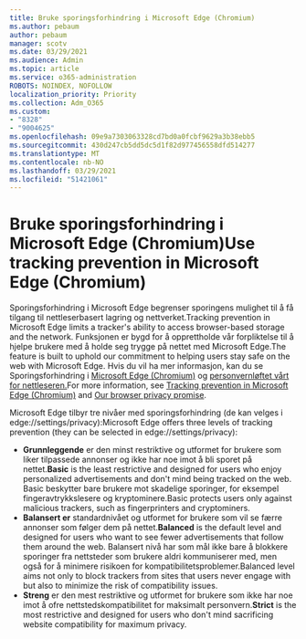 ```yaml
---
title: Bruke sporingsforhindring i Microsoft Edge (Chromium)
ms.author: pebaum
author: pebaum
manager: scotv
ms.date: 03/29/2021
ms.audience: Admin
ms.topic: article
ms.service: o365-administration
ROBOTS: NOINDEX, NOFOLLOW
localization_priority: Priority
ms.collection: Adm_O365
ms.custom:
- "8328"
- "9004625"
ms.openlocfilehash: 09e9a7303063328cd7bd0a0fcbf9629a3b38ebb5
ms.sourcegitcommit: 430d247cb5dd5dc5d1f82d977456558dfd514277
ms.translationtype: MT
ms.contentlocale: nb-NO
ms.lasthandoff: 03/29/2021
ms.locfileid: "51421061"
---
```

# <a name="use-tracking-prevention-in-microsoft-edge-chromium"></a><span data-ttu-id="9eb2f-102">Bruke sporingsforhindring i Microsoft Edge (Chromium)</span><span class="sxs-lookup"><span data-stu-id="9eb2f-102">Use tracking prevention in Microsoft Edge (Chromium)</span></span>

<span data-ttu-id="9eb2f-103">Sporingsforhindring i Microsoft Edge begrenser sporingens mulighet til å få tilgang til nettleserbasert lagring og nettverket.</span><span class="sxs-lookup"><span data-stu-id="9eb2f-103">Tracking prevention in Microsoft Edge limits a tracker's ability to access browser-based storage and the network.</span></span> <span data-ttu-id="9eb2f-104">Funksjonen er bygd for å opprettholde vår forpliktelse til å hjelpe brukere med å holde seg trygge på nettet med Microsoft Edge.</span><span class="sxs-lookup"><span data-stu-id="9eb2f-104">The feature is built to uphold our commitment to helping users stay safe on the web with Microsoft Edge.</span></span> <span data-ttu-id="9eb2f-105">Hvis du vil ha mer informasjon, kan du se Sporingsforhindring i [Microsoft Edge (Chromium)](https://go.microsoft.com/fwlink/?linkid=2135435) og [personvernløftet vårt for nettleseren.](https://go.microsoft.com/fwlink/?linkid=2135350)</span><span class="sxs-lookup"><span data-stu-id="9eb2f-105">For more information, see [Tracking prevention in Microsoft Edge (Chromium)](https://go.microsoft.com/fwlink/?linkid=2135435) and [Our browser privacy promise](https://go.microsoft.com/fwlink/?linkid=2135350).</span></span>

<span data-ttu-id="9eb2f-106">Microsoft Edge tilbyr tre nivåer med sporingsforhindring (de kan velges i edge://settings/privacy):</span><span class="sxs-lookup"><span data-stu-id="9eb2f-106">Microsoft Edge offers three levels of tracking prevention (they can be selected in edge://settings/privacy):</span></span>

- <span data-ttu-id="9eb2f-107">**Grunnleggende** er den minst restriktive og utformet for brukere som liker tilpassede annonser og ikke har noe imot å bli sporet på nettet.</span><span class="sxs-lookup"><span data-stu-id="9eb2f-107">**Basic** is the least restrictive and designed for users who enjoy personalized advertisements and don't mind being tracked on the web.</span></span> <span data-ttu-id="9eb2f-108">Basic beskytter bare brukere mot skadelige sporinger, for eksempel fingeravtrykkslesere og kryptominere.</span><span class="sxs-lookup"><span data-stu-id="9eb2f-108">Basic protects users only against malicious trackers, such as fingerprinters and cryptominers.</span></span>
- <span data-ttu-id="9eb2f-109">**Balansert er** standardnivået og utformet for brukere som vil se færre annonser som følger dem på nettet.</span><span class="sxs-lookup"><span data-stu-id="9eb2f-109">**Balanced** is the default level and designed for users who want to see fewer advertisements that follow them around the web.</span></span> <span data-ttu-id="9eb2f-110">Balansert nivå har som mål ikke bare å blokkere sporinger fra nettsteder som brukere aldri kommuniserer med, men også for å minimere risikoen for kompatibilitetsproblemer.</span><span class="sxs-lookup"><span data-stu-id="9eb2f-110">Balanced level aims not only to block trackers from sites that users never engage with but also to minimize the risk of compatibility issues.</span></span>
- <span data-ttu-id="9eb2f-111">**Streng** er den mest restriktive og utformet for brukere som ikke har noe imot å ofre nettstedskompatibilitet for maksimalt personvern.</span><span class="sxs-lookup"><span data-stu-id="9eb2f-111">**Strict** is the most restrictive and designed for users who don't mind sacrificing website compatibility for maximum privacy.</span></span>